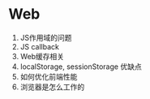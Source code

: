 # Web
1. JS作用域的问题
2. JS callback
3. Web缓存相关
4. localStorage, sessionStorage 优缺点
5. 如何优化前端性能
6. 浏览器是怎么工作的